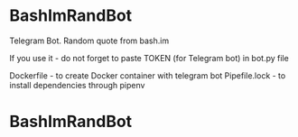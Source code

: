 # BashImRandBot
Telegram Bot. Random quote from bash.im

If you use it - do not forget to paste TOKEN (for Telegram bot) in bot.py file

Dockerfile - to create Docker container with telegram bot
Pipefile.lock - to install dependencies through pipenv
# BashImRandBot
